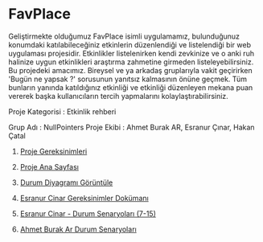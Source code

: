 # FavPlace


Geliştirmekte olduğumuz FavPlace isimli uygulamamız, bulunduğunuz konumdaki katılabileceğiniz etkinlerin düzenlendiği ve listelendiği bir web uygulaması projesidir. Etkinlikler listelenirken kendi zevkinize ve o anki ruh halinize uygun etkinlikleri araştırma zahmetine girmeden listeleyebilirsiniz. Bu projedeki amacımız. Bireysel ve ya arkadaş gruplarıyla vakit geçirirken 'Bugün ne yapsak ?' sorusunun yanıtsız kalmasının önüne geçmek. Tüm bunların yanında katıldığınız etkinliği ve etkinliği düzenleyen mekana puan vererek başka kullanıcıların tercih yapmalarını kolaylaştırabilirsiniz.



Proje Kategorisi : Etkinlik rehberi



Grup Adı : NullPointers 
Proje Ekibi : Ahmet Burak AR, Esranur Çınar, Hakan Çatal

1. [Proje Gereksinimleri](https://github.com/rakarubtemha/FavPlace/blob/main/Proje%20Gereksinimleri)
2. [Proje Ana Sayfası](https://github.com/rakarubtemha/FavPlace/blob/main/README.md)
3. [Durum Diyagramı Görüntüle](https://github.com/rakarubtemha/FavPlace/blob/main/durum%20diyagram%C4%B1.jpeg)
4. [Esranur Cinar Gereksinimler Dokümanı](https://github.com/rakarubtemha/FavPlace/blob/main/esranurcinar%20gereksinimlerr)
5. [Esranur Cinar - Durum Senaryoları (7-15)](https://github.com/rakarubtemha/FavPlace/blob/main/DURUM.SENARYOLARI.pdf)

6. [Ahmet Burak Ar Durum Senaryoları](https://github.com/rakarubtemha/FavPlace/blob/patch-3/%20Kullan%C4%B1c%C4%B1%20Bas%CC%A7ar%C4%B1%20Senaryolar%C4%B1%20(UC1-UC7).pdf)
